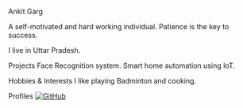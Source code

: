Ankit Garg

A self-motivated and hard working individual. Patience is the key to success. 

I live in Uttar Pradesh.

Projects
Face Recognition system. Smart home automation using IoT. 

Hobbies & Interests
I like playing Badminton and cooking.

Profiles
[![GitHub][github-img]](www.github.com/ankitgargsma) 


<!-- Don't edit the below 2 lines -->
[twitter-img]: https://i.imgur.com/wWzX9uB.png
[github-img]: https://i.imgur.com/9I6NRUm.png
